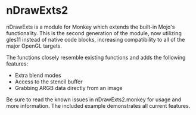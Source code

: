 nDrawExts2
==========

nDrawExts is a module for Monkey which extends the built-in Mojo's functionality.  This is the second generation of the module, now utilizing gles11 instead of native code blocks, increasing compatibility to all of the major OpenGL targets.

The functions closely resemble existing functions and adds the following features:

* Extra blend modes
* Access to the stencil buffer
* Grabbing ARGB data directly from an image


Be sure to read the known issues in nDrawExts2.monkey for usage and more information.
The included example demonstrates all current features.